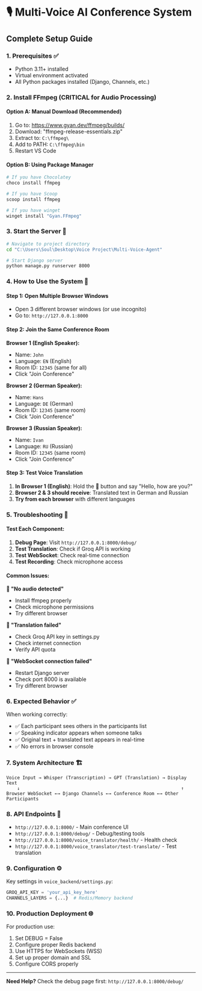 # 🎙️ Multi-Voice AI Conference System

## Complete Setup Guide

### 1. Prerequisites ✅
- Python 3.11+ installed
- Virtual environment activated
- All Python packages installed (Django, Channels, etc.)

### 2. Install FFmpeg (CRITICAL for Audio Processing)

#### Option A: Manual Download (Recommended)
1. Go to: https://www.gyan.dev/ffmpeg/builds/
2. Download: "ffmpeg-release-essentials.zip"
3. Extract to: `C:\ffmpeg\`
4. Add to PATH: `C:\ffmpeg\bin`
5. Restart VS Code

#### Option B: Using Package Manager
```powershell
# If you have Chocolatey
choco install ffmpeg

# If you have Scoop
scoop install ffmpeg

# If you have winget
winget install "Gyan.FFmpeg"
```

### 3. Start the Server 🚀

```bash
# Navigate to project directory
cd "C:\Users\Soul\Desktop\Voice Project\Multi-Voice-Agent"

# Start Django server
python manage.py runserver 8000
```

### 4. How to Use the System 🎯

#### Step 1: Open Multiple Browser Windows
- Open 3 different browser windows (or use incognito)
- Go to: `http://127.0.0.1:8000`

#### Step 2: Join the Same Conference Room
**Browser 1 (English Speaker):**
- Name: `John`
- Language: `EN` (English)
- Room ID: `12345` (same for all)
- Click "Join Conference"

**Browser 2 (German Speaker):**
- Name: `Hans`
- Language: `DE` (German)
- Room ID: `12345` (same room)
- Click "Join Conference"

**Browser 3 (Russian Speaker):**
- Name: `Ivan`
- Language: `RU` (Russian)
- Room ID: `12345` (same room)
- Click "Join Conference"

#### Step 3: Test Voice Translation
1. **In Browser 1 (English)**: Hold the 🎤 button and say "Hello, how are you?"
2. **Browser 2 & 3 should receive**: Translated text in German and Russian
3. **Try from each browser** with different languages

### 5. Troubleshooting 🔧

#### Test Each Component:
1. **Debug Page**: Visit `http://127.0.0.1:8000/debug/`
2. **Test Translation**: Check if Groq API is working
3. **Test WebSocket**: Check real-time connection
4. **Test Recording**: Check microphone access

#### Common Issues:

**🔴 "No audio detected"**
- Install ffmpeg properly
- Check microphone permissions
- Try different browser

**🔴 "Translation failed"**
- Check Groq API key in settings.py
- Check internet connection
- Verify API quota

**🔴 "WebSocket connection failed"**
- Restart Django server
- Check port 8000 is available
- Try different browser

### 6. Expected Behavior ✅

When working correctly:
- ✅ Each participant sees others in the participants list
- ✅ Speaking indicator appears when someone talks
- ✅ Original text + translated text appears in real-time
- ✅ No errors in browser console

### 7. System Architecture 🏗️

```
Voice Input → Whisper (Transcription) → GPT (Translation) → Display Text
    ↓                                                            ↑
Browser WebSocket ←→ Django Channels ←→ Conference Room ←→ Other Participants
```

### 8. API Endpoints 📡

- `http://127.0.0.1:8000/` - Main conference UI
- `http://127.0.0.1:8000/debug/` - Debug/testing tools
- `http://127.0.0.1:8000/voice_translator/health/` - Health check
- `http://127.0.0.1:8000/voice_translator/test-translate/` - Test translation

### 9. Configuration ⚙️

Key settings in `voice_backend/settings.py`:
```python
GROQ_API_KEY = 'your_api_key_here'
CHANNELS_LAYERS = {...}  # Redis/Memory backend
```

### 10. Production Deployment 🌐

For production use:
1. Set DEBUG = False
2. Configure proper Redis backend
3. Use HTTPS for WebSockets (WSS)
4. Set up proper domain and SSL
5. Configure CORS properly

---

**Need Help?** Check the debug page first: `http://127.0.0.1:8000/debug/`
